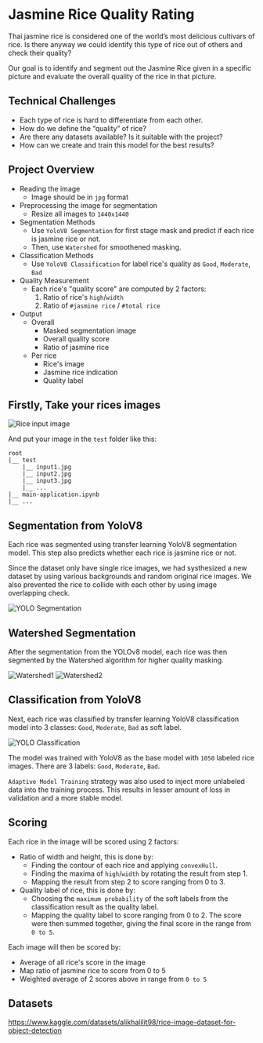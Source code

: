 # Jasmine Rice Quality Rating
Thai jasmine rice is considered one of the world’s most delicious cultivars of rice. Is there anyway we could identify this type of rice out of others and check their quality?

Our goal is to identify and segment out the Jasmine Rice given in a specific picture and evaluate the overall quality of the rice in that picture.

## Technical Challenges
- Each type of rice is hard to differentiate from each other.
- How do we define the “quality” of rice?
- Are there any datasets available? Is it suitable with the project?
- How can we create and train this model for the best results?
  
## Project Overview
- Reading the image
    - Image should be in `jpg` format
- Preprocessing the image for segmentation
    - Resize all images to `1440x1440`
- Segmentation Methods
    - Use `YoloV8 Segmentation` for first stage mask and predict if each rice is jasmine rice or not.
    - Then, use `Watershed` for smoothened masking.
- Classification Methods
    - Use `YoloV8 Classification` for label rice's quality as `Good`, `Moderate`, `Bad`
- Quality Measurement
    - Each rice's "quality score" are computed by 2 factors:
        1. Ratio of rice's `high`/`width` 
        2. Ratio of `#jasmine rice` / `#total rice`
- Output
    - Overall
        - Masked segmentation image
        - Overall quality score
        - Ratio of jasmine rice
    - Per rice
        - Rice's image
        - Jasmine rice indication
        - Quality label

## Firstly, Take your rices images
![Rice input image](./assets/input.png)

And put your image in the `test` folder like this:
```
root
|__ test
    |__ input1.jpg
    |__ input2.jpg
    |__ input3.jpg
    |__ ...
|__ main-application.ipynb
|__ ...
```

## Segmentation from YoloV8
Each rice was segmented using transfer learning YoloV8 segmentation model. 
This step also predicts whether each rice is jasmine rice or not.

Since the dataset only have single rice images, we had systhesized a new dataset by using various backgrounds and random original rice images. 
We also prevented the rice to collide with each other by using image overlapping check.

![YOLO Segmentation](./assets/segment.png)

## Watershed Segmentation
After the segmentation from the YOLOv8 model, each rice was then segmented by the Watershed algorithm for higher quality masking. 

![Watershed1](./assets/watershed-1.png)
![Watershed2](./assets/watershed-2.png)

## Classification from YoloV8
Next, each rice was classified by transfer learning YoloV8 classification model into 3 classes: `Good`, `Moderate`, `Bad` as soft label.

![YOLO Classification](./assets/rice-stats.png)

The model was trained with YoloV8 as the base model with `1050` labeled rice images. There are 3 labels: `Good`, `Moderate`, `Bad`.

`Adaptive Model Training` strategy was also used to inject more unlabeled data into the training process. This results in lesser amount of loss in validation and a more stable model.

## Scoring
Each rice in the image will be scored using 2 factors:
- Ratio of width and height, this is done by:
  - Finding the contour of each rice and applying `convexHull`.
  - Finding the maxima of `high`/`width` by rotating the result from step 1.
  - Mapping the result from step 2 to score ranging from 0 to 3.
- Quality label of rice, this is done by:
  - Choosing the `maximum probability` of the soft labels from the classification result as the quality label.
  - Mapping the quality label to score ranging from 0 to 2.
The score were then summed together, giving the final score in the range from `0 to 5`.

Each image will then be scored by:
- Average of all rice's score in the image
- Map ratio of jasmine rice to score from 0 to 5
- Weighted average of 2 scores above in range from `0 to 5`

## Datasets
https://www.kaggle.com/datasets/alikhalilit98/rice-image-dataset-for-object-detection